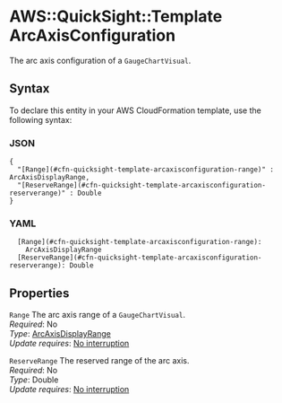# AWS::QuickSight::Template ArcAxisConfiguration<a name="aws-properties-quicksight-template-arcaxisconfiguration"></a>

The arc axis configuration of a `GaugeChartVisual`\.

## Syntax<a name="aws-properties-quicksight-template-arcaxisconfiguration-syntax"></a>

To declare this entity in your AWS CloudFormation template, use the following syntax:

### JSON<a name="aws-properties-quicksight-template-arcaxisconfiguration-syntax.json"></a>

```
{
  "[Range](#cfn-quicksight-template-arcaxisconfiguration-range)" : ArcAxisDisplayRange,
  "[ReserveRange](#cfn-quicksight-template-arcaxisconfiguration-reserverange)" : Double
}
```

### YAML<a name="aws-properties-quicksight-template-arcaxisconfiguration-syntax.yaml"></a>

```
  [Range](#cfn-quicksight-template-arcaxisconfiguration-range): 
    ArcAxisDisplayRange
  [ReserveRange](#cfn-quicksight-template-arcaxisconfiguration-reserverange): Double
```

## Properties<a name="aws-properties-quicksight-template-arcaxisconfiguration-properties"></a>

`Range`  <a name="cfn-quicksight-template-arcaxisconfiguration-range"></a>
The arc axis range of a `GaugeChartVisual`\.  
*Required*: No  
*Type*: [ArcAxisDisplayRange](aws-properties-quicksight-template-arcaxisdisplayrange.md)  
*Update requires*: [No interruption](https://docs.aws.amazon.com/AWSCloudFormation/latest/UserGuide/using-cfn-updating-stacks-update-behaviors.html#update-no-interrupt)

`ReserveRange`  <a name="cfn-quicksight-template-arcaxisconfiguration-reserverange"></a>
The reserved range of the arc axis\.  
*Required*: No  
*Type*: Double  
*Update requires*: [No interruption](https://docs.aws.amazon.com/AWSCloudFormation/latest/UserGuide/using-cfn-updating-stacks-update-behaviors.html#update-no-interrupt)